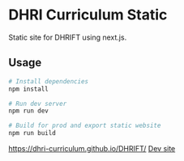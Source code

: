 # DHRI Curriculum Static

Static site for DHRIFT using next.js. 

## Usage

```bash
# Install dependencies
npm install

# Run dev server
npm run dev

# Build for prod and export static website
npm run build
```
https://dhri-curriculum.github.io/DHRIFT/
[Dev site](https://curious-frangollo-6adf45.netlify.app/)
